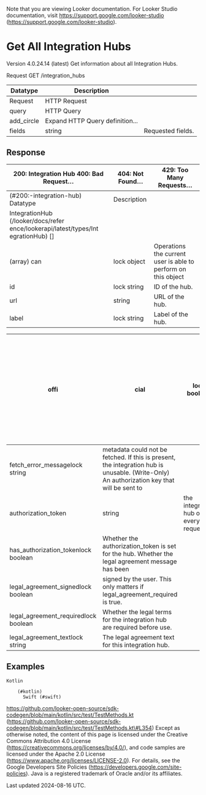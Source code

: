 Note that you are viewing Looker documentation. For Looker Studio documentation, visit https://support.google.com/looker-studio (https://support.google.com/looker-studio).

# Get All Integration Hubs

Version 4.0.24.14 (latest)
Get information about all Integration Hubs.

Request GET /integration_hubs

| Datatype   | Description                     |                   |
|------------|---------------------------------|-------------------|
| Request    | HTTP Request                    |                   |
| query      | HTTP Query                      |                   |
| add_circle | Expand HTTP Query definition... |                   |
| fields     | string                          | Requested fields. |

## Response

| 200: Integration Hub 400: Bad Request…   | 404: Not Found…   | 429: Too Many Requests…                                       |
|------------------------------------------|-------------------|---------------------------------------------------------------|
| (#200:-integration-hub) Datatype         | Description       |                                                               |
| IntegrationHub  (/looker/docs/refer ence/lookerapi/latest/types/Int egrationHub) []                                          |                   |                                                               |
| (array) can                              | lock object       | Operations the current user is able to perform on this object |
| id                                       | lock string       | ID of the hub.                                                |
| url                                      | string            | URL of the hub.                                               |
| label                                    | lock string       | Label of the hub.                                             |

| offi                                 | cial                                                                                                                                       | lock boolean                          | Whether this hub is a first-party integration hub operated by Looker. An error message, present if the integration hub   |
|--------------------------------------|--------------------------------------------------------------------------------------------------------------------------------------------|---------------------------------------|--------------------------------------------------------------------------------------------------------------------------|
| fetch_error_messagelock string       | metadata could not be fetched. If this is present, the integration hub is unusable. (Write-Only) An authorization key that will be sent to |                                       |                                                                                                                          |
| authorization_token                  | string                                                                                                                                     | the integration hub on every request. |                                                                                                                          |
| has_authorization_tokenlock boolean  | Whether the authorization_token is set for the hub. Whether the legal agreement message has been                                           |                                       |                                                                                                                          |
| legal_agreement_signedlock boolean   | signed by the user. This only matters if legal_agreement_required is true.                                                                 |                                       |                                                                                                                          |
| legal_agreement_requiredlock boolean | Whether the legal terms for the integration hub are required before use.                                                                   |                                       |                                                                                                                          |
| legal_agreement_textlock string      | The legal agreement text for this integration hub.                                                                                         |                                       |                                                                                                                          |

## Examples

```
Kotlin
      
    (#kotlin)
      Swift (#swift)

```

https://github.com/looker-open-source/sdk-codegen/blob/main/kotlin/src/test/TestMethods.kt
 (https://github.com/looker-open-source/sdk-codegen/blob/main/kotlin/src/test/TestMethods.kt\#L354)
Except as otherwise noted, the content of this page is licensed under the Creative Commons Attribution 4.0 License
 (https://creativecommons.org/licenses/by/4.0/), and code samples are licensed under the Apache 2.0 License (https://www.apache.org/licenses/LICENSE-2.0). For details, see the Google Developers Site Policies
 (https://developers.google.com/site-policies). Java is a registered trademark of Oracle and/or its affiliates.

Last updated 2024-08-16 UTC.